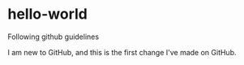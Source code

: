 # hello-world
Following github guidelines

I am new to GitHub, and this is the first change I've made on GitHub.
